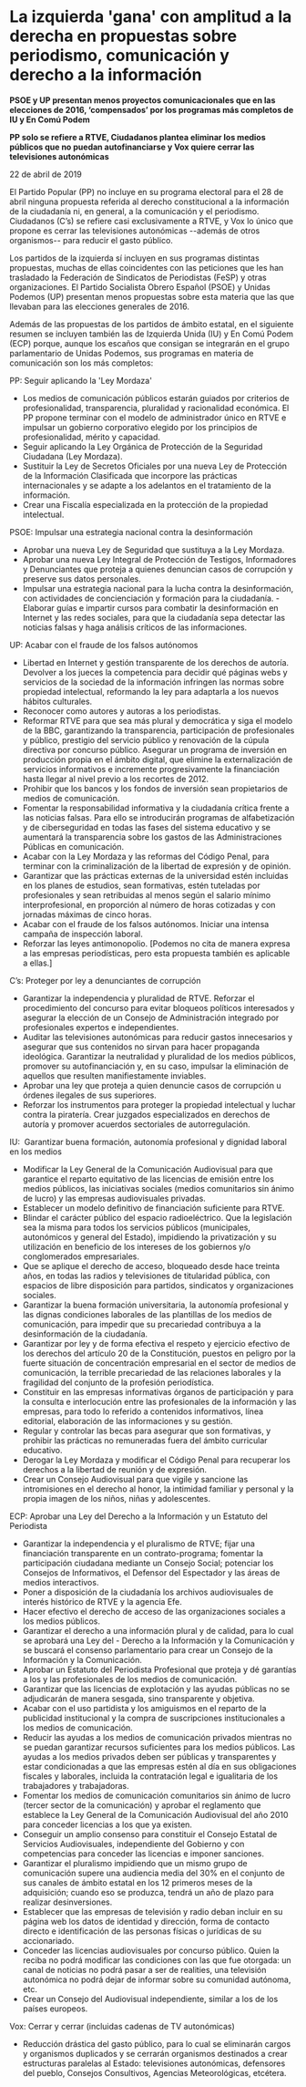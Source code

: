 # La izquierda 'gana' con amplitud a la derecha en propuestas sobre periodismo, comunicación y derecho a la información

**PSOE y UP presentan menos proyectos comunicacionales que en las elecciones de 2016, ‘compensados’ por los programas más completos de IU y En Comú Podem**

**PP solo se refiere a RTVE, Ciudadanos plantea eliminar los medios públicos que no puedan autofinanciarse y Vox quiere cerrar las televisiones autonómicas**

22 de abril de 2019

El Partido Popular (PP) no incluye en su programa electoral para el 28 de abril ninguna propuesta referida al derecho constitucional a la información de la ciudadanía ni, en general, a la comunicación y el periodismo. Ciudadanos (C’s) se refiere casi exclusivamente a RTVE, y Vox lo único que propone es cerrar las televisiones autonómicas --además de otros organismos-- para reducir el gasto público.

Los partidos de la izquierda sí incluyen en sus programas distintas propuestas, muchas de ellas coincidentes con las peticiones que les han trasladado la Federación de Sindicatos de Periodistas (FeSP) y otras organizaciones. El Partido Socialista Obrero Español (PSOE) y Unidas Podemos (UP) presentan menos propuestas sobre esta materia que las que llevaban para las elecciones generales de 2016.

Además de las propuestas de los partidos de ámbito estatal, en el siguiente resumen se incluyen también las de Izquierda Unida (IU) y En Comú Podem (ECP) porque, aunque los escaños que consigan se integrarán en el grupo parlamentario de Unidas Podemos, sus programas en materia de comunicación son los más completos:

PP: Seguir aplicando la 'Ley Mordaza'

- Los medios de comunicación públicos estarán guiados por criterios de profesionalidad, transparencia, pluralidad y racionalidad económica. El PP propone terminar con el modelo de administrador único en RTVE e impulsar un gobierno corporativo elegido por los principios de profesionalidad, mérito y capacidad.
- Seguir aplicando la Ley Orgánica de Protección de la Seguridad Ciudadana (Ley Mordaza).
- Sustituir la Ley de Secretos Oficiales por una nueva Ley de Protección de la Información Clasificada que incorpore las prácticas internacionales y se adapte a los adelantos en el tratamiento de la información.
- Crear una Fiscalía especializada en la protección de la propiedad intelectual.

PSOE: Impulsar una estrategia nacional contra la desinformación

- Aprobar una nueva Ley de Seguridad que sustituya a la Ley Mordaza.
- Aprobar una nueva Ley Integral de Protección de Testigos, Informadores y Denunciantes que proteja a quienes denuncian casos de corrupción y preserve sus datos personales.
- Impulsar una estrategia nacional para la lucha contra la desinformación, con actividades de concienciación y formación para la ciudadanía.
-Elaborar guías e impartir cursos para combatir la desinformación en Internet y las redes sociales, para que la ciudadanía sepa detectar las noticias falsas y haga análisis críticos de las informaciones.

UP: Acabar con el fraude de los falsos autónomos

- Libertad en Internet y gestión transparente de los derechos de autoría. Devolver a los jueces la competencia para decidir qué páginas webs y servicios de la sociedad de la información infringen las normas sobre propiedad intelectual, reformando la ley para adaptarla a los nuevos hábitos culturales.
- Reconocer como autores y autoras a los periodistas.
- Reformar RTVE para que sea más plural y democrática y siga el modelo de la BBC, garantizando la transparencia, participación de profesionales y público, prestigio del servicio público y renovación de la cúpula directiva por concurso público. Asegurar un programa de inversión en producción propia en el ámbito digital, que elimine la externalización de servicios informativos e incremente progresivamente la financiación hasta llegar al nivel previo a los recortes de 2012.
- Prohibir que los bancos y los fondos de inversión sean propietarios de medios de comunicación.
- Fomentar la responsabilidad informativa y la ciudadanía crítica frente a las noticias falsas. Para ello se introducirán programas de alfabetización y de ciberseguridad en todas las fases del sistema educativo y se aumentará la transparencia sobre los gastos de las Administraciones Públicas en comunicación.
- Acabar con la Ley Mordaza y las reformas del Código Penal, para terminar con la criminalización de la libertad de expresión y de opinión.
- Garantizar que las prácticas externas de la universidad estén incluidas en los planes de estudios, sean formativas, estén tuteladas por profesionales y sean retribuidas al menos según el salario mínimo interprofesional, en proporción al número de horas cotizadas y con jornadas máximas de cinco horas.
- Acabar con el fraude de los falsos autónomos. Iniciar una intensa campaña de inspección laboral.
- Reforzar las leyes antimonopolio. [Podemos no cita de manera expresa a las empresas periodísticas, pero esta propuesta también es aplicable a ellas.]

C’s: Proteger por ley a denunciantes de corrupción

- Garantizar la independencia y pluralidad de RTVE. Reforzar el procedimiento del concurso para evitar bloqueos políticos interesados y asegurar la elección de un Consejo de Administración integrado por profesionales expertos e independientes.
- Auditar las televisiones autonómicas para reducir gastos innecesarios y asegurar que sus contenidos no sirvan para hacer propaganda ideológica. Garantizar la neutralidad y pluralidad de los medios públicos, promover su autofinanciación y, en su caso, impulsar la eliminación de aquellos que resulten manifiestamente inviables.
- Aprobar una ley que proteja a quien denuncie casos de corrupción u órdenes ilegales de sus superiores.
- Reforzar los instrumentos para proteger la propiedad intelectual y luchar contra la piratería. Crear juzgados especializados en derechos de autoría y promover acuerdos sectoriales de autorregulación.

IU:  Garantizar buena formación, autonomía profesional y dignidad laboral en los medios 

- Modificar la Ley General de la Comunicación Audiovisual para que garantice el reparto equitativo de las licencias de emisión entre los medios públicos, las iniciativas sociales (medios comunitarios sin ánimo de lucro) y las empresas audiovisuales privadas.
- Establecer un modelo definitivo de financiación suficiente para RTVE.
- Blindar el carácter público del espacio radioeléctrico. Que la legislación sea la misma para todos los servicios públicos (municipales, autonómicos y general del Estado), impidiendo la privatización y su utilización en beneficio de los intereses de los gobiernos y/o conglomerados empresariales.
- Que se aplique el derecho de acceso, bloqueado desde hace treinta años, en todas las radios y televisiones de titularidad pública, con espacios de libre disposición para partidos, sindicatos y organizaciones sociales.
- Garantizar la buena formación universitaria, la autonomía profesional y las dignas condiciones laborales de las plantillas de los medios de comunicación, para impedir que su precariedad contribuya a la desinformación de la ciudadanía.
- Garantizar por ley y de forma efectiva el respeto y ejercicio efectivo de los derechos del artículo 20 de la Constitución, puestos en peligro por la fuerte situación de concentración empresarial en el sector de medios de comunicación, la terrible precariedad de las relaciones laborales y la fragilidad del conjunto de la profesión periodística.
- Constituir en las empresas informativas órganos de participación y para la consulta e interlocución entre las profesionales de la información y las empresas, para todo lo referido a contenidos informativos, línea editorial, elaboración de las informaciones y su gestión.
- Regular y controlar las becas para asegurar que son formativas, y prohibir las prácticas no remuneradas fuera del ámbito curricular educativo.
- Derogar la Ley Mordaza y modificar el Código Penal para recuperar los derechos a la libertad de reunión y de expresión.
- Crear un Consejo Audiovisual para que vigile y sancione las intromisiones en el derecho al honor, la intimidad familiar y personal y la propia imagen de los niños, niñas y adolescentes.

ECP: Aprobar una Ley del Derecho a la Información y un Estatuto del Periodista

- Garantizar la independencia y el pluralismo de RTVE; fijar una financiación transparente en un contrato-programa; fomentar la participación ciudadana mediante un Consejo Social; potenciar los Consejos de Informativos, el Defensor del Espectador y las áreas de medios interactivos.
- Poner a disposición de la ciudadanía los archivos audiovisuales de interés histórico de RTVE y la agencia Efe.
- Hacer efectivo el derecho de acceso de las organizaciones sociales a los medios públicos.
- Garantizar el derecho a una información plural y de calidad, para lo cual se aprobará una Ley del - Derecho a la Información y la Comunicación y se buscará el consenso parlamentario para crear un Consejo de la Información y la Comunicación.
- Aprobar un Estatuto del Periodista Profesional que proteja y dé garantías a los y las profesionales de los medios de comunicación.
- Garantizar que las licencias de explotación y las ayudas públicas no se adjudicarán de manera sesgada, sino transparente y objetiva.
- Acabar con el uso partidista y los amiguismos en el reparto de la publicidad institucional y la compra de suscripciones institucionales a los medios de comunicación.
- Reducir las ayudas a los medios de comunicación privados mientras no se puedan garantizar recursos suficientes para los medios públicos. Las ayudas a los medios privados deben ser públicas y transparentes y estar condicionadas a que las empresas estén al día en sus obligaciones fiscales y laborales, incluida la contratación legal e igualitaria de los trabajadores y trabajadoras.
- Fomentar los medios de comunicación comunitarios sin ánimo de lucro (tercer sector de la comunicación) y aprobar el reglamento que establece la Ley General de la Comunicación Audiovisual del año 2010 para conceder licencias a los que ya existen.
- Conseguir un amplio consenso para constituir el Consejo Estatal de Servicios Audiovisuales, independiente del Gobierno y con competencias para conceder las licencias e imponer sanciones.
- Garantizar el pluralismo impidiendo que un mismo grupo de comunicación supere una audiencia media del 30% en el conjunto de sus canales de ámbito estatal en los 12 primeros meses de la adquisición; cuando eso se produzca, tendrá un año de plazo para realizar desinversiones.
- Establecer que las empresas de televisión y radio deban incluir en su página web los datos de identidad y dirección, forma de contacto directo e identificación de las personas físicas o jurídicas de su accionariado.
- Conceder las licencias audiovisuales por concurso público. Quien la reciba no podrá modificar las condiciones con las que fue otorgada: un canal de noticias no podrá pasar a ser de realities, una televisión autonómica no podrá dejar de informar sobre su comunidad autónoma, etc.
- Crear un Consejo del Audiovisual independiente, similar a los de los países europeos.

Vox: Cerrar y cerrar (incluidas cadenas de TV autonómicas)

- Reducción drástica del gasto público, para lo cual se eliminarán cargos y organismos duplicados y se cerrarán organismos destinados a crear estructuras paralelas al Estado: televisiones autonómicas, defensores del pueblo, Consejos Consultivos, Agencias Meteorológicas, etcétera.
